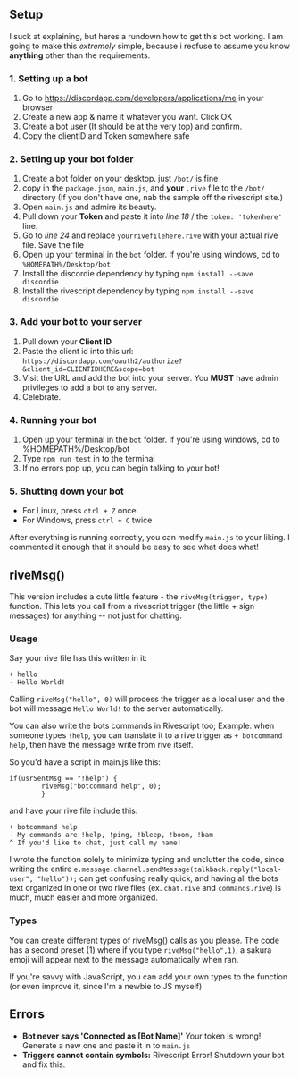 ## Setup

I suck at explaining, but heres a rundown how to get this bot working. I am going to make this *extremely* simple, because i recfuse to assume you know **anything** other than the requirements.

### 1. Setting up a bot

1.  Go to https://discordapp.com/developers/applications/me in your browser
2.  Create a new app & name it whatever you want. Click OK
3.  Create a bot user (It should be at the very top) and confirm.
4.  Copy the clientID and Token somewhere safe

### 2. Setting up your bot folder

1.  Create a bot folder on your desktop. just `/bot/` is fine
2.  copy in the `package.json`, `main.js`, and **your** `.rive` file to the `/bot/` directory
    (If you don't have one, nab the sample off the rivescript site.)
3.  Open `main.js` and admire its beauty.
3.  Pull down your **Token** and paste it into *line 18* / the `token: 'tokenhere'` line.
5.  Go to *line 24* and replace `yourrivefilehere.rive` with your actual rive file. Save the file
6.  Open up your terminal in the `bot` folder. If you're using windows, cd to `%HOMEPATH%/Desktop/bot`
7.  Install the discordie dependency by typing `npm install --save discordie`
8.  Install the rivescript dependency by typing `npm install --save discordie`

### 3. Add your bot to your server

1.  Pull down your **Client ID**
2.  Paste the client id into this url: `https://discordapp.com/oauth2/authorize?&client_id=CLIENTIDHERE&scope=bot`
3.  Visit the URL and add the bot into your server. You **MUST** have admin privileges to add a bot to any server.
4.  Celebrate.

### 4. Running your bot

1.  Open up your terminal in the `bot` folder. If you're using windows, cd to %HOMEPATH%/Desktop/bot
2.  Type `npm run test` in to the terminal 
3.  If no errors pop up, you can begin talking to your bot!

### 5. Shutting down your bot

- For Linux, press `ctrl + Z` once.
- For Windows, press `ctrl + C` twice

After everything is running correctly, you can modify `main.js` to your liking. I commented it enough that it should be easy to see what does what!

## riveMsg()

This version includes a cute little feature - the `riveMsg(trigger, type)` function. This lets you call from a rivescript trigger (the little + sign messages) for anything -- not just for chatting.

### Usage

Say your rive file has this written in it:

```
+ hello
- Hello World!
```

Calling `riveMsg("hello", 0)` will process the trigger as a local user and the bot will message `Hello World!` to the server automatically. 

You can also write the bots commands in Rivescript too; Example: when someone types `!help`, you can translate it to a rive trigger as `+ botcommand help`, then have the message write from rive itself.

So you'd have a script in main.js like this:
```
if(usrSentMsg == "!help") {  
		riveMsg("botcommand help", 0);
     	}
```

and have your rive file include this:
```
+ botcommand help
- My commands are !help, !ping, !bleep, !boom, !bam
^ If you'd like to chat, just call my name!
```

I wrote the function solely to minimize typing and unclutter the code, since writing the entire `e.message.channel.sendMessage(talkback.reply("local-user", "hello"));` can get confusing really quick, and having all the bots text organized in one or two rive files (ex. `chat.rive` and `commands.rive`) is much, much easier and more organized.

### Types

You can create different types of riveMsg() calls as you please. The code has a second preset (1) where if you type `riveMsg("hello",1)`, a sakura emoji will appear next to the message automatically when ran.

If you're savvy with JavaScript, you can add your own types to the function (or even improve it, since I'm a newbie to JS myself) 

## Errors

- **Bot never says 'Connected as [Bot Name]'** Your token is wrong! Generate a new one and paste it in to `main.js`
- **Triggers cannot contain symbols:** Rivescript Error! Shutdown your bot and fix this.

